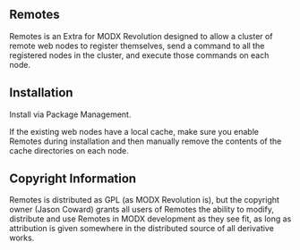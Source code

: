 ## Remotes

Remotes is an Extra for MODX Revolution designed to allow a cluster of remote
web nodes to register themselves, send a command to all the registered nodes
in the cluster, and execute those commands on each node.

## Installation

Install via Package Management.

If the existing web nodes have a local cache, make sure you enable Remotes
during installation and then manually remove the contents of the cache
directories on each node.

## Copyright Information

Remotes is distributed as GPL (as MODX Revolution is), but the copyright owner
(Jason Coward) grants all users of Remotes the ability to modify, distribute
and use Remotes in MODX development as they see fit, as long as attribution
is given somewhere in the distributed source of all derivative works.
